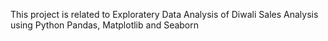 This project is related to Exploratery Data Analysis of Diwali Sales Analysis using Python Pandas, Matplotlib and Seaborn
